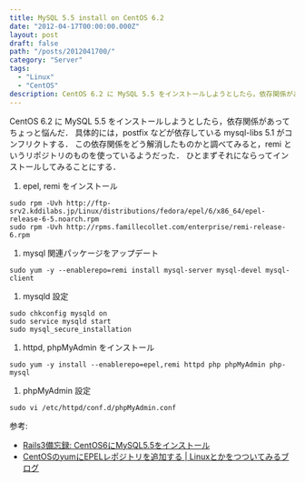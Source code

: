 ```yaml
---
title: MySQL 5.5 install on CentOS 6.2
date: "2012-04-17T00:00:00.000Z"
layout: post
draft: false
path: "/posts/2012041700/"
category: "Server"
tags:
  - "Linux"
  - "CentOS"
description: CentOS 6.2 に MySQL 5.5 をインストールしようとしたら，依存関係があってちょっと悩んだ．
---
```


CentOS 6.2 に MySQL 5.5 をインストールしようとしたら，依存関係があってちょっと悩んだ．
具体的には，postfix などが依存している mysql-libs 5.1 がコンフリクトする．
この依存関係をどう解消したものかと調べてみると，remi というリポジトリのものを使っているようだった．
ひとまずそれにならってインストールしてみることにする．

1. epel, remi をインストール
```shell
sudo rpm -Uvh http://ftp-srv2.kddilabs.jp/Linux/distributions/fedora/epel/6/x86_64/epel-release-6-5.noarch.rpm
sudo rpm -Uvh http://rpms.famillecollet.com/enterprise/remi-release-6.rpm
```
1. mysql 関連パッケージをアップデート
```shell
sudo yum -y --enablerepo=remi install mysql-server mysql-devel mysql-client
```
1. mysqld 設定
```shell
sudo chkconfig mysqld on
sudo service mysqld start
sudo mysql_secure_installation
```
1. httpd, phpMyAdmin をインストール
```shell
sudo yum -y install --enablerepo=epel,remi httpd php phpMyAdmin php-mysql
```
1. phpMyAdmin 設定
```shell
sudo vi /etc/httpd/conf.d/phpMyAdmin.conf
```

参考:

* [Rails3備忘録: CentOS6にMySQL5.5をインストール](http://rails3beginner.blogspot.jp/2012/01/centos6mysql55.html)
* [CentOSのyumにEPELレポジトリを追加する | Linuxとかをつついてみるブログ](http://www.limemo.net/blog/2012/03/add-epe-repository-of-yum-on-cenots.html)
